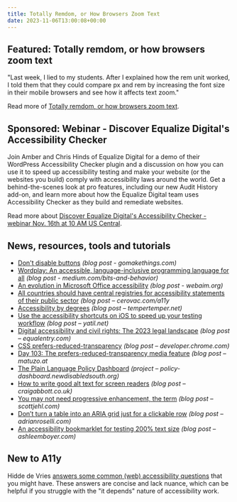 ```yaml
---
title: Totally Remdom, or How Browsers Zoom Text
date: 2023-11-06T13:00:08+00:00
---
```


## Featured: Totally remdom, or how browsers zoom text

"Last week, I lied to my students. After I explained how the rem unit worked, I told them that they could compare px and rem by increasing the font size in their mobile browsers and see how it affects text zoom."

Read more of [Totally remdom, or how browsers zoom text](https://www.matuzo.at/blog/2023/how-browsers-zoom-text).

## Sponsored: Webinar - Discover Equalize Digital's Accessibility Checker

Join Amber and Chris Hinds of Equalize Digital for a demo of their WordPress Accessibility Checker plugin and a discussion on how you can use it to speed up accessibility testing and make your website (or the websites you build) comply with accessibility laws around the world. Get a behind-the-scenes look at pro features, including our new Audit History add-on, and learn more about how the Equalize Digital team uses Accessibility Checker as they build and remediate websites.

Read more about [Discover Equalize Digital's Accessibility Checker - webinar Nov. 16th at 10 AM US Central](https://us02web.zoom.us/webinar/register/5516991112975/WN_zE4dqv3wQ-KxsGGQmbCSew#/registration/?utm_source=a11yweekly&utm_medium=sponsored).

## News, resources, tools and tutorials

- [Don't disable buttons](https://gomakethings.com/dont-disable-buttons/) *(blog post - gomakethings.com)*
- [Wordplay: An accessible, language-inclusive programming language for all](https://medium.com/bits-and-behavior/wordplay-accessible-language-inclusive-interactive-typography-e4b9027eaf10) *(blog post - medium.com/bits-and-behavior)*
- [An evolution in Microsoft Office accessibility](https://webaim.org/blog/an-evolution-in-microsoft-office-accessibility/) *(blog post - webaim.org)*
- [All countries should have central registries for accessibility statements of their public sector](https://cerovac.com/a11y/2023/10/all-countries-should-have-central-registries-for-accessibility-statements-of-their-public-sector/) *(blog post – cerovac.com/a11y*
- [Accessibility by degrees](https://www.tempertemper.net/blog/accessibility-by-degrees) *(blog post – tempertemper.net)*
- [Use the accessibility shortcuts on iOS to speed up your testing workflow](https://yatil.net/blog/ios-a11y-shortcuts) *(blog post – yatil.net)*
- [Digital accessibility and civil rights: The 2023 legal landscape](https://equalentry.com/digital-accessibility-legal-landscape/) *(blog post – equalentry.com)*
- [CSS prefers-reduced-transparency](https://developer.chrome.com/blog/css-prefers-reduced-transparency/) *(blog post – developer.chrome.com)*
- [Day 103: The prefers-reduced-transparency media feature](https://www.matuzo.at/blog/2023/100daysof-day103) *(blog post – matuzo.at*
- [The Plain Language Policy Dashboard](https://policy-dashboard.newdisabledsouth.org) *(project – policy-dashboard.newdisabledsouth.org)*
- [How to write good alt text for screen readers](https://www.craigabbott.co.uk/blog/how-to-write-good-alt-text-for-screen-readers/) *(blog post – craigabbott.co.uk)*
- [You may not need progressive enhancement, the term](https://scottjehl.com/posts/pe/) *(blog post – scottjehl.com)*
- [Don’t turn a table into an ARIA grid just for a clickable row](https://adrianroselli.com/2023/11/dont-turn-a-table-into-an-aria-grid-just-for-a-clickable-row.html) *(blog post – adrianroselli.com)*
- [An accessibility bookmarklet for testing 200% text size](https://ashleemboyer.com/blog/an-accessibility-bookmarklet-for-testing-200-percent-text-size) *(blog post – ashleemboyer.com)*

## New to A11y

Hidde de Vries [answers some common (web) accessibility questions](https://hidde.blog/a11y-faq/) that you might have. These answers are concise and lack nuance, which can be helpful if you struggle with the "it depends" nature of accessibility work.

